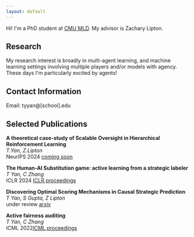 ```yaml
---
layout: default
---
```


Hi! I'm a PhD student at [CMU MLD](https://www.ml.cmu.edu/). My advisor is Zachary Lipton.

## Research

My research interest is broadly in multi-agent learning, and machine learning settings involving multiple players and/or models with agency. These days I'm particularly excited by agents!

## Contact Information 

Email: tyyan@[school].edu

## Selected Publications 

**A theoretical case-study of Scalable Oversight in Hierarchical Reinforcement Learning**\
_T.Yan, Z.Lipton_\
NeurIPS 2024 [coming soon]()

**The Human-AI Substitution game: active learning from a strategic labeler**\
_T Yan, C Zhang_\
ICLR 2024 [ICLR proceedings](https://openreview.net/pdf?id=s5hSp7EdL3)

**Discovering Optimal Scoring Mechanisms in Causal Strategic Prediction**\
_T Yan, S Gupta, Z Lipton_\
under review [arxiv](https://arxiv.org/pdf/2302.06804)

**Active fairness auditing**\
_T Yan, C Zhang_\
ICML 2022[ICML proceedings](https://proceedings.mlr.press/v162/yan22c/yan22c.pdf)

